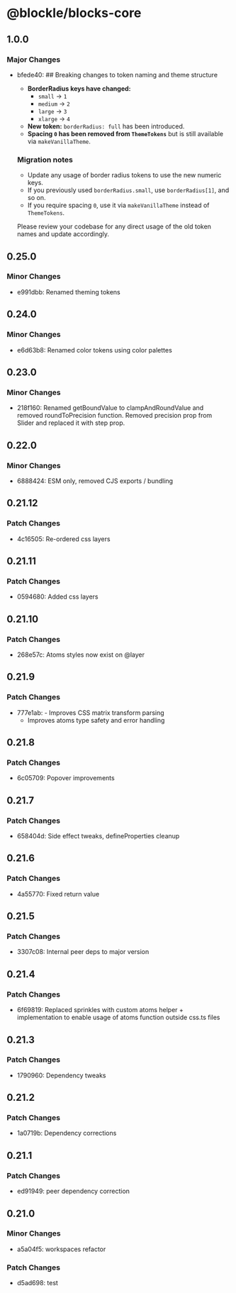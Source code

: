 # @blockle/blocks-core

## 1.0.0

### Major Changes

- bfede40: ## Breaking changes to token naming and theme structure

  - **BorderRadius keys have changed:**
    - `small` → `1`
    - `medium` → `2`
    - `large` → `3`
    - `xlarge` → `4`
  - **New token:** `borderRadius: full` has been introduced.
  - **Spacing `0` has been removed from `ThemeTokens`** but is still available via `makeVanillaTheme`.

  ### Migration notes

  - Update any usage of border radius tokens to use the new numeric keys.
  - If you previously used `borderRadius.small`, use `borderRadius[1]`, and so on.
  - If you require spacing `0`, use it via `makeVanillaTheme` instead of `ThemeTokens`.

  Please review your codebase for any direct usage of the old token names and update accordingly.

## 0.25.0

### Minor Changes

- e991dbb: Renamed theming tokens

## 0.24.0

### Minor Changes

- e6d63b8: Renamed color tokens using color palettes

## 0.23.0

### Minor Changes

- 218f160: Renamed getBoundValue to clampAndRoundValue and removed roundToPrecision function.
  Removed precision prop from Slider and replaced it with step prop.

## 0.22.0

### Minor Changes

- 6888424: ESM only, removed CJS exports / bundling

## 0.21.12

### Patch Changes

- 4c16505: Re-ordered css layers

## 0.21.11

### Patch Changes

- 0594680: Added css layers

## 0.21.10

### Patch Changes

- 268e57c: Atoms styles now exist on @layer

## 0.21.9

### Patch Changes

- 777e1ab: - Improves CSS matrix transform parsing
  - Improves atoms type safety and error handling

## 0.21.8

### Patch Changes

- 6c05709: Popover improvements

## 0.21.7

### Patch Changes

- 658404d: Side effect tweaks, defineProperties cleanup

## 0.21.6

### Patch Changes

- 4a55770: Fixed return value

## 0.21.5

### Patch Changes

- 3307c08: Internal peer deps to major version

## 0.21.4

### Patch Changes

- 6f69819: Replaced sprinkles with custom atoms helper + implementation to enable usage of atoms function outside css.ts files

## 0.21.3

### Patch Changes

- 1790960: Dependency tweaks

## 0.21.2

### Patch Changes

- 1a0719b: Dependency corrections

## 0.21.1

### Patch Changes

- ed91949: peer dependency correction

## 0.21.0

### Minor Changes

- a5a04f5: workspaces refactor

### Patch Changes

- d5ad698: test
